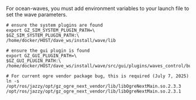 For ocean-waves, you must add environment variables to your launch file to set the wave parameters.

```
# ensure the system plugins are found
export GZ_SIM_SYSTEM_PLUGIN_PATH=\
$GZ_SIM_SYSTEM_PLUGIN_PATH:\
/home/docker/HOST/dave_ws/install/wave/lib

# ensure the gui plugin is found
export GZ_GUI_PLUGIN_PATH=\
$GZ_GUI_PLUGIN_PATH:\
/home/docker/HOST/dave_ws/install/wave/src/gui/plugins/waves_control/build

# For current ogre vendor package bug, this is required (July 7, 2025)
ln -s /opt/ros/jazzy/opt/gz_ogre_next_vendor/lib/libOgreNextMain.so.2.3.3 /opt/ros/jazzy/opt/gz_ogre_next_vendor/lib/libOgreNextMain.so.2.3.1
```